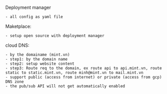 Deployment manager

    - all config as yaml file

Maketplace:
    
    - setup open source with deployment manager

cloud DNS:

    - by the domainame (mint.vn)
    - step1: by the domain name
    - step2: setup website content
    - step3: Route req to the domain, ex route api to api.mint.vn, route static to static.mint.vn, route minh@mint.vn to mail.mint.vn
    - support public (access from internet) or private (access from gcp) DNS zone
    - the pub/sub API will not get automatically enabled

